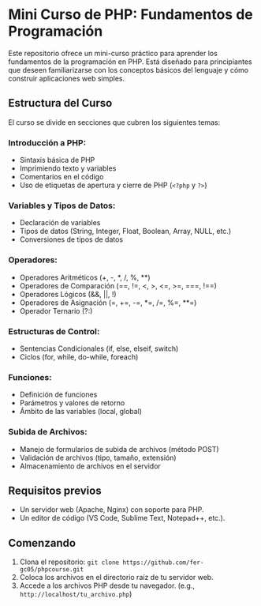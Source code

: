 # Mini Curso de PHP: Fundamentos de Programación

Este repositorio ofrece un mini-curso práctico para aprender los fundamentos de la programación en PHP. Está diseñado para principiantes que deseen familiarizarse con los conceptos básicos del lenguaje y cómo construir aplicaciones web simples.

## Estructura del Curso

El curso se divide en secciones que cubren los siguientes temas:

### Introducción a PHP:

* Sintaxis básica de PHP
* Imprimiendo texto y variables
* Comentarios en el código
* Uso de etiquetas de apertura y cierre de PHP (`<?php` y `?>`)

### Variables y Tipos de Datos:

* Declaración de variables
* Tipos de datos (String, Integer, Float, Boolean, Array, NULL, etc.)
* Conversiones de tipos de datos

### Operadores:

* Operadores Aritméticos (+, -, *, /, %, **)
* Operadores de Comparación (==, !=, <, >, <=, >=, ===, !==)
* Operadores Lógicos (&&, ||, !)
* Operadores de Asignación (=, +=, -=, *=, /=, %=, **=)
* Operador Ternario (?:)

### Estructuras de Control:

* Sentencias Condicionales (if, else, elseif, switch)
* Ciclos (for, while, do-while, foreach)

### Funciones:

* Definición de funciones
* Parámetros y valores de retorno
* Ámbito de las variables (local, global)

### Subida de Archivos:

* Manejo de formularios de subida de archivos (método POST)
* Validación de archivos (tipo, tamaño, extensión)
* Almacenamiento de archivos en el servidor


## Requisitos previos

* Un servidor web (Apache, Nginx) con soporte para PHP.
* Un editor de código (VS Code, Sublime Text, Notepad++, etc.).

## Comenzando

1. Clona el repositorio: `git clone https://github.com/fer-gc05/phpcourse.git`
2. Coloca los archivos en el directorio raíz de tu servidor web.
3. Accede a los archivos PHP desde tu navegador.  (e.g., `http://localhost/tu_archivo.php`)
